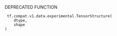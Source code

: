 DEPRECATED FUNCTION

```
 tf.compat.v1.data.experimental.TensorStructure(
    dtype,
    shape
)
```
